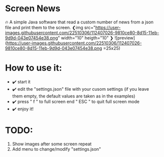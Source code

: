 # Screen News
🔥 A simple Java software that read a custom number of news from a json file and print them to the screen.
❮img src="https://user-images.githubusercontent.com/22510306/112407026-9810ce80-8d15-11eb-9d9d-043e07454e38.png" width="10" heigth="10" ❯
![preview](https://user-images.githubusercontent.com/22510306/112407026-9810ce80-8d15-11eb-9d9d-043e07454e38.png =25x25)


# How to use it:
* ✔️ start it
* ✔️ edit the "settings.json" file with your cusom settings (if you leave them empty, the default values are taken as in the examples)
* ✔️ press " f " to full screen end " ESC " to quit full screen mode
* ✔️ enjoy it!




# TODO:
1. Show images after some screen repeat
2. Add menu to change/modify "settings.json"

